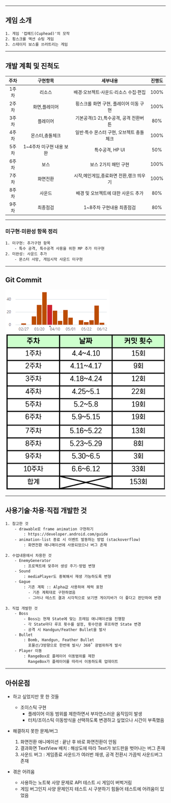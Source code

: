 ----------------------------------
## 게임 소개


    1. 게임 '컵헤드(Cuphead)'의 모작
    2. 횡스크롤 액션 슈팅 게임
    3. 스테이지 보스를 쓰러트리는 게임
    
    
----------------------------------

## 개발 계획 및 진척도
|주차|구현항목|세부내용|진행도|
|:------:|:---:|:---:|:---:|
|1주차|리소스|배경·오브젝트·사운드·리소스 수집·편집|100%|
|2주차|화면,플레이어|횡스크롤 화면 구현, 플레이어 이동 구현|100%|
|3주차|플레이어|기본공격(1·2),특수공격, 공격 전환버튼|80%|
|4주차|몬스터,충돌체크|일반·특수 몬스터 구현, 오브젝트 충돌체크|100%|
|5주차|1~4주차 미구현 내용 보완|특수공격, HP UI|50%|
|6주차|보스|보스 2가지 패턴 구현|100%|
|7주차|화면전환|시작,메인게임,종료화면 전환,랭크 띄우기|100%|
|8주차|사운드|배경 및 오브젝트에 대한 사운드 추가|80%|
|9주차|최종점검|1~8주차 구현내용 최종점검|80%|

-----------------------------------

### 미구현·미완성 항목 정리

    1. 미구현: 추가구현 항목
        - 특수 공격, 특수공격 사용을 위한 MP 추가 미구현
    2. 미완성: 사운드 추가
        - 몬스터 사망, 게임시작 사운드 미구현

----------------------------------

## Git Commit

![screensh](/TermProject/Resource/git01.png)
![screensh](/TermProject/Resource/git02.png)

-----------------------------------

## 사용기술·차용·직접 개발한 것

    1. 참고한 것
        - drawable로 frame animation 구현하기
            : https://developer.android.com/guide
        - animation-list 종료 시 이벤트 발동하는 방법 (stackoverflow)
            : 화면전환 애니메이션에 사용되었으나 버그 존재
            
    2. 수업내용에서 차용한 것
        - EnemyGenerator
            : 프로젝트에 맞추어 생성 주기·방법 변형
        - Sound
            : mediaPlayer도 중복해서 재생 가능하도록 변형
        - Gague 
            : 기존 계획 :: Alpha값 사용하여 체력 표현
              - 기존 계획대로 구현하였음
              - 그러나 테스트 결과 시각적으로 보기엔 게이지바가 더 좋다고 판단하여 변경
              
    3. 직접 개발한 것
        - Boss
            - Boss는 현재 State에 맞는 프레임 애니메이션을 진행함
            - 각 State마다 루프 횟수를 설정, 횟수만큼 루프하면 State 변경
            - 공격 시 Handgun/Feather Bullet을 발사
        - Bullet
            : Bomb, Handgun, Feather Bullet
              포물선/3방향으로 한번에 발사/ 360˚ 광범위하게 발사
        - Player 이동
            : RangeBox로 플레이어 이동범위를 제한
              RangeBox가 플레이어를 따라서 이동하도록 업데이트
              
              

-----------------------------------------

## 아쉬운점

* 하고 싶었지만 못 한 것들
    * 조이스틱 구현
        * 플레이어 이동 범위를 제한하면서 부자연스러운 움직임이 발생
        * 터치/조이스틱 이동방식을 선택하도록 변경하고 싶었으나 시간이 부족했음
        
* 해결하지 못한 문제/버그
    1. 화면전환 애니메이션 : 끝난 후 바로 화면전환이 안됨
    2. 결과화면 TextView 배치 : 해상도에 따라 Text가 보드판을 벗어나는 버그 존재
    3. 사운드 버그 : 게임종료 사운드가 여러번 재생, 공격 전환시 가끔씩 사운드버그 존재

* 겪은 어려움
    * 사용하는 노트북 사양 문제로 API 테스트 시 게임이 버벅거림
    * 게임 버그인지 사양 문제인지 테스트 시 구분하기 힘들어 테스트에 어려움이 있었음
    
    
        

              
            